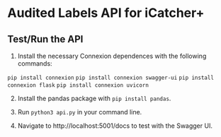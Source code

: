 # Audited Labels API for iCatcher+

## Test/Run the API

1. Install the necessary Connexion dependences with the following commands:

`pip install connexion`
`pip install connexion swagger-ui`
`pip install connexion flask`
`pip install connexion uvicorn`

2. Install the pandas package with `pip install pandas`.

3. Run `python3 api.py` in your command line.

4. Navigate to http://localhost:5001/docs to test with the Swagger UI.
